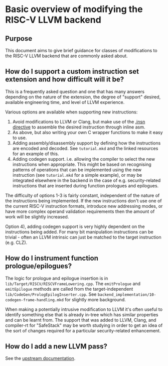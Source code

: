 # Basic overview of modifying the RISC-V LLVM backend
## Purpose
This document aims to give brief guidance for classes of modifications to the
RISC-V LLVM backend that are commonly asked about.

## How do I support a custom instruction set extension and how difficult will it be?

This is a frequently asked question and one that has many answers depending on
the nature of the extension, the degree of "support" desired, available
engineering time, and level of LLVM experience.

Various options are available when supporting new instructions:

1. Avoid modifications to LLVM or Clang, but make use of the [.insn
   directive](https://sourceware.org/binutils/docs-2.32/as/RISC_002dV_002dFormats.html#RISC_002dV_002dFormats)
   to assemble the desired instruction through inline asm.
2. As above, but also writing your own C wrapper functions to make it easy to
   use.
3. Adding assembly/disassembly support by defining how the instructions are
   encoded and decoded. See `tutorial.mkd` and the linked resources for an
   example of this.
4. Adding codegen support. i.e. allowing the compiler to select the new
   instructions when appropriate. This might be based on recognising patterns
   of operations that can be implemented using the new instruction (see
   `tutorial.mkd` for a simple example), or may be integrated elsewhere in the
   backend in the case of e.g. security-related instructions that are inserted
   during function prologues and epilogues.

The difficulty of options 1-3 is fairly constant, independent of the nature
of the instructions being implemented. If the new instructions don't use one
of the current RISC-V instruction formats, introduce new addressing modes, or
have more complex operand validation requirements then the amount of work will
be slightly increased.

Option 4), adding codegen support is very highly dependent on the instructions
being added. For many bit manipulation instructions can be trivial - often an
LLVM intrinsic can just be matched to the target instruction (e.g. CLZ).

## How do I instrument function prologue/epilogues?

The logic for prologue and epilogue insertion is in
`lib/Target/RISCV/RISCVFrameLowering.cpp`. The `emitPrologue` and
`emitEpilogue` methods are called from the target-independent
`lib/CodeGen/PrologEpilogInserter.cpp`. See
`backend_implementation/10-codegen-frame-handling.mkd` for slightly more
background.

When making a potentially intrusive modification to LLVM it's often useful to
identify something else that is already in-tree which has similar properties
and can be learnt from. The support that was added to LLVM, Clang, and
compiler-rt for "SafeStack" may be worth studying in order to get an idea of
the sort of changes required for a particular security-related enhancement.

## How do I add a new LLVM pass?

See the [upstream documentation](http://llvm.org/docs/WritingAnLLVMPass.html).
